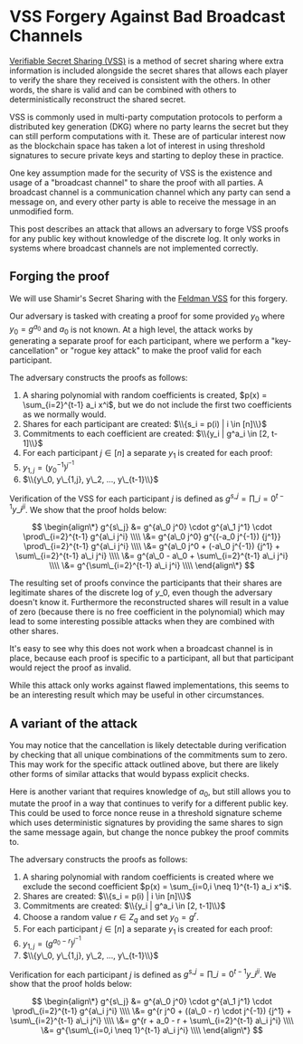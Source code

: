 # VSS Forgery Against Bad Broadcast Channels

[Verifiable Secret Sharing (VSS)][] is a method of secret sharing where extra information is
included alongside the secret shares that allows each player to verify the share they received is
consistent with the others. In other words, the share is valid and can be combined with others to
deterministically reconstruct the shared secret.

VSS is commonly used in multi-party computation protocols to perform a distributed key generation
(DKG) where no party learns the secret but they can still perform computations with it. These are of
particular interest now as the blockchain space has taken a lot of interest in using threshold
signatures to secure private keys and starting to deploy these in practice.

One key assumption made for the security of VSS is the existence and usage of a "broadcast channel"
to share the proof with all parties. A broadcast channel is a communication channel which any party
can send a message on, and every other party is able to receive the message in an unmodified form.

This post describes an attack that allows an adversary to forge VSS proofs for any public key without
knowledge of the discrete log. It only works in systems where broadcast channels are not implemented
correctly.

## Forging the proof

We will use Shamir's Secret Sharing with the [Feldman VSS][] for this forgery.

Our adversary is tasked with creating a proof for some provided $y_0$ where $y_0 = g^{a_0}$ and
$a_0$ is not known. At a high level, the attack works by generating a separate proof for each
participant, where we perform a "key-cancellation" or "rogue key attack" to make the proof valid for
each participant.

The adversary constructs the proofs as follows:

1. A sharing polynomial with random coefficients is created, $p(x) = \sum_{i=2}^{t-1} a_i x^i$, but
   we do not include the first two coefficients as we normally would.
1. Shares for each participant are created: $\\{s_i = p(i) | i \in [n]\\}$
1. Commitments to each coefficient are created: $\\{y_i | g^a_i \in [2, t-1]\\}$
1. For each participant $j \in [n]$ a separate $y_1$ is created for each proof:
  1. $y_{1,j} = (y_0^{-1})^{j^{-1}}$
  1. $\\{y\_0, y\_{1,j}, y\_2, ..., y\_{t-1}\\}$

Verification of the VSS for each participant $j$ is defined as
$g^{s\_j} = \prod\_{i=0}^{t-1} {y\_i^j}^i$. We show that the proof holds below:

$$
\begin{align\*}
g^{s\_j} &= g^{a\_0 j^0} \cdot g^{a\_1 j^1} \cdot \prod\_{i=2}^{t-1} g^{a\_i j^i} \\\\
\&= g^{a\_0 j^0} g^{(-a_0 j^{-1}) {j^1}} \prod\_{i=2}^{t-1} g^{a\_i j^i} \\\\
\&= g^{a\_0 j^0 + (-a\_0 j^{-1}) {j^1}  + \sum\_{i=2}^{t-1} a\_i j^i} \\\\
\&= g^{a\_0  - a\_0 + \sum\_{i=2}^{t-1} a\_i j^i} \\\\
\&= g^{\sum\_{i=2}^{t-1} a\_i j^i} \\\\
\end{align\*}
$$

The resulting set of proofs convince the participants that their shares are legitimate shares of the
discrete log of $y\_0$, even though the adversary doesn't know it. Furthermore the reconstructed
shares will result in a value of zero (because there is no free coefficient in the polynomial) which
may lead to some interesting possible attacks when they are combined with other shares.

It's easy to see why this does not work when a broadcast channel is in place, because each proof is
specific to a participant, all but that participant would reject the proof as invalid.

While this attack only works against flawed implementations, this seems to be an interesting result
which may be useful in other circumstances.

## A variant of the attack

You may notice that the cancellation is likely detectable during verification by checking that all
unique combinations of the commitments sum to zero. This may work for the specific attack outlined
above, but there are likely other forms of similar attacks that would bypass explicit checks.

Here is another variant that requires knowledge of $a_0$, but still allows you to mutate the proof
in a way that continues to verify for a different public key. This could be used to force nonce
reuse in a threshold signature scheme which uses deterministic signatures by providing the same
shares to sign the same message again, but change the nonce pubkey the proof commits to.

The adversary constructs the proofs as follows:

1. A sharing polynomial with random coefficients is created where we exclude the second coefficient
   $p(x) = \sum_{i=0,i \neq 1}^{t-1} a_i x^i$.
1. Shares are created: $\\{s_i = p(i) | i \in [n]\\}$
1. Commitments are created: $\\{y_i | g^a_i \in [2, t-1]\\}$
1. Choose a random value $r \in Z_q$ and set $y_0 = g^{r}$.
1. For each participant $j \in [n]$ a separate $y_1$ is created for each proof:
  1. $y_{1,j} = (g^{a_0 - r})^{j^{-1}}$
  1. $\\{y\_0, y\_{1,j}, y\_2, ..., y\_{t-1}\\}$

Verification for each participant $j$ is defined as
$g^{s\_j} = \prod\_{i=0}^{t-1} {y\_i^j}^i$. We show that the proof holds below:

$$
\begin{align\*}
g^{s\_j} &= g^{a\_0 j^0} \cdot g^{a\_1 j^1} \cdot \prod\_{i=2}^{t-1} g^{a\_i j^i} \\\\
\&= g^{r j^0 + ((a\_0 - r) \cdot j^{-1}) {j^1}  + \sum\_{i=2}^{t-1} a\_i j^i} \\\\
\&= g^{r + a_0 - r + \sum\_{i=2}^{t-1} a\_i j^i} \\\\
\&= g^{\sum\_{i=0,i \neq 1}^{t-1} a\_i j^i} \\\\
\end{align\*}
$$

[Pedersen VSS]: https://link.springer.com/content/pdf/10.1007/3-540-46416-6_47.pdf
[Feldman VSS]: https://www.cs.umd.edu/~gasarch/TOPICS/secretsharing/feldmanVSS.pdf
[Verifiable Secret Sharing (VSS)]: https://en.wikipedia.org/wiki/Verifiable_secret_sharing

<script>
  MathJax = {tex: { inlineMath: [['$', '$'], ['\\(', '\\)']] }, svg: { fontCache: 'global' }};
</script>
<script src="https://polyfill.io/v3/polyfill.min.js?features=es6"></script>
<script src="https://cdn.jsdelivr.net/npm/mathjax@3/es5/tex-mml-chtml.js"></script>
